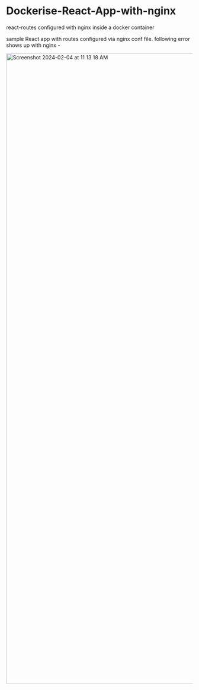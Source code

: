 # Dockerise-React-App-with-nginx
react-routes configured with nginx inside a docker container

sample React app with routes configured via nginx conf file. following error shows up with nginx -

<img width="1700" alt="Screenshot 2024-02-04 at 11 13 18 AM" src="https://github.com/ksukhleen/Dockerise-React-App-with-nginx/assets/35762394/0e5ab7a3-3a06-4ec6-a68e-13c03b905d0c">

